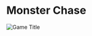 # Monster Chase
![Game Title](https://user-images.githubusercontent.com/42789915/171847527-990feb58-f741-4cd7-afb3-88efa1112fc9.jpg)
